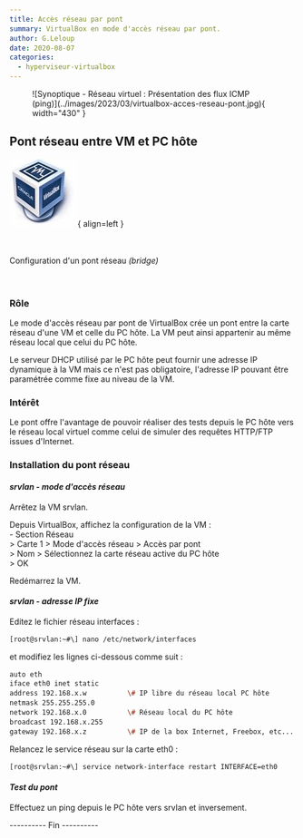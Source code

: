 ```yaml
---
title: Accès réseau par pont
summary: VirtualBox en mode d'accès réseau par pont.
author: G.Leloup
date: 2020-08-07
categories: 
  - hyperviseur-virtualbox
---
```


<figure markdown>
  ![Synoptique - Réseau virtuel : Présentation des flux ICMP (ping)](../images/2023/03/virtualbox-acces-reseau-pont.jpg){ width="430" }
</figure>

## Pont réseau entre VM et PC hôte

![Logo - VirtualBox](../images/2019/02/logo-virtualbox.jpg){ align=left }

&nbsp;  
&nbsp;  
Configuration d'un pont réseau *(bridge)*
&nbsp;  
&nbsp;
&nbsp;  
&nbsp;  

### Rôle

Le mode d'accès réseau par pont de VirtualBox crée un pont entre la carte réseau d'une VM et celle du PC hôte. La VM peut ainsi appartenir au même réseau local que celui du PC hôte.

Le serveur DHCP utilisé par le PC hôte peut fournir une adresse IP dynamique à la VM mais ce n'est pas obligatoire, l'adresse IP pouvant être paramétrée comme fixe au niveau de la VM.

### Intérêt

Le pont offre l'avantage de pouvoir réaliser des tests depuis le PC hôte vers le réseau local virtuel comme celui de simuler des requêtes HTTP/FTP issues d'Internet.

<!-- more -->

### Installation du pont réseau

#### *srvlan - mode d'accès réseau*

Arrêtez la VM srvlan.

Depuis VirtualBox, affichez la configuration de la VM :  
\- Section Réseau  
\> Carte 1 > Mode d'accès réseau > Accès par pont  
\> Nom > Sélectionnez la carte réseau active du PC hôte  
\> OK

Redémarrez la VM.

#### *srvlan - adresse IP fixe*

Editez le fichier réseau interfaces :

```bash
[root@srvlan:~#\] nano /etc/network/interfaces
```

et modifiez les lignes ci-dessous comme suit :

```bash
auto eth
iface eth0 inet static
address 192.168.x.w          \# IP libre du réseau local PC hôte
netmask 255.255.255.0
network 192.168.x.0          \# Réseau local du PC hôte
broadcast 192.168.x.255
gateway 192.168.x.z          \# IP de la box Internet, Freebox, etc...
```

Relancez le service réseau sur la carte eth0 :

```bash
[root@srvlan:~#\] service network-interface restart INTERFACE=eth0
```

#### *Test du pont*

Effectuez un ping depuis le PC hôte vers srvlan et inversement.

\---------- Fin ----------
